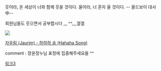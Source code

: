 # 
웃어라, 온 세상이 너와 함께 웃을 것이다. 울어라, 너 혼자 울 것이다. -- 올드보이 대사 中--  

회원님들도 웃으면서 공부합시다 ,,, ^^,,,,껄껄 

![](https://lh3.googleusercontent.com/proxy/_5Y5xX50e96OerKEUBGst_UUjGUiwGJF7gp-Q6NauJRvflmeIWuFt8JmTv4lkLQbOJ6VphWD321gPhvdcPFACOClFVdZ7qjXZ4qUh9VPolW6zhWMTrvqhlHzTD0DCFOV1jGADQXg1P1afaGy9wSIPWmVLwyAtyLackXUHsnvERNr9zBdsu9-x-IaezVwRKkXpxK7reoouy2JXU2cOJSNFMTCBVlgSfrUo8SPEVtBwgzGAx1M6tL20RxZvg0PhGHBzPgh1BYw4j5rPccZX2fY0Bwx8XkyRWOH0Hsp4jC7nrr8vw1qKgw5XP3FPi3N7PCE)

 [자우림 (Jaurim) - 하하하 송 (Hahaha Song)](https://youtu.be/qYCrrEJ6kzg)

 [](https://youtu.be/vHkz_T2SS5g)
 comment : 장윤정누님 표정에 집중해주세요들 ^^
 
 [링크3](https://youtu.be/j3DhRypYkxg)
 
